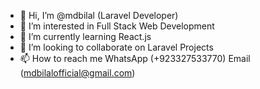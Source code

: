 - 👋 Hi, I’m @mdbilal (Laravel Developer)
- 👀 I’m interested in Full Stack Web Development
- 🌱 I’m currently learning React.js
- 💞️ I’m looking to collaborate on Laravel Projects
- 📫 How to reach me WhatsApp (+923327533770) Email (mdbilalofficial@gmail.com)

<!---
mdbilal/mdbilal is a ✨ special ✨ repository because its `README.md` (this file) appears on your GitHub profile.
You can click the Preview link to take a look at your changes.
--->

